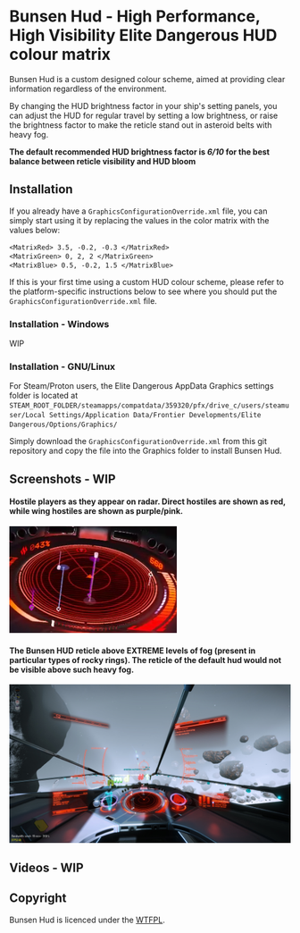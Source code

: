 # Bunsen Hud - High Performance, High Visibility Elite Dangerous HUD colour matrix
Bunsen Hud is a custom designed colour scheme, aimed at providing clear information regardless of the environment.

By changing the HUD brightness factor in your ship's setting panels, you can adjust the HUD for regular travel by setting a low brightness, or raise the brightness factor to make the reticle stand out in asteroid belts with heavy fog.

**The default recommended HUD brightness factor is _6/10_ for the best balance between reticle visibility and HUD bloom**

## Installation
If you already have a `GraphicsConfigurationOverride.xml` file, you can simply start using it by replacing the values in the color matrix with the values below:

```
<MatrixRed> 3.5, -0.2, -0.3 </MatrixRed>
<MatrixGreen> 0, 2, 2 </MatrixGreen>
<MatrixBlue> 0.5, -0.2, 1.5 </MatrixBlue>
```

If this is your first time using a custom HUD colour scheme, please refer to the platform-specific instructions below to see where you should put the `GraphicsConfigurationOverride.xml` file.

### Installation - Windows
WIP

### Installation - GNU/Linux
For Steam/Proton users, the Elite Dangerous AppData Graphics settings folder is located at `STEAM_ROOT_FOLDER/steamapps/compatdata/359320/pfx/drive_c/users/steamuser/Local Settings/Application Data/Frontier Developments/Elite Dangerous/Options/Graphics/`

Simply download the `GraphicsConfigurationOverride.xml` from this git repository and copy the file into the Graphics folder to install Bunsen Hud.

## Screenshots - WIP
#### Hostile players as they appear on radar. Direct hostiles are shown as red, while wing hostiles are shown as purple/pink.
![Hostile players on radar](wing_hostiles.png)


#### The Bunsen HUD reticle above EXTREME levels of fog (present in particular types of rocky rings). The reticle of the default hud would not be visible above such heavy fog.
![Extremely heavy fog](algorab_level_fog.jpeg)

## Videos - WIP

## Copyright
Bunsen Hud is licenced under the [WTFPL](LICENSE).
